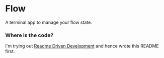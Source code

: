 # Flow

A terminal app to manage your flow state.


### Where is the code?
I'm trying out [Readme Driven Development](https://tom.preston-werner.com/2010/08/23/readme-driven-development.html) 
and hence wrote this README first.
